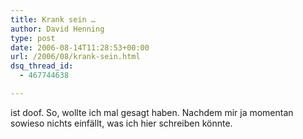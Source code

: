 ```yaml
---
title: Krank sein …
author: David Henning
type: post
date: 2006-08-14T11:28:53+00:00
url: /2006/08/krank-sein.html
dsq_thread_id:
  - 467744638

---
```

ist doof. So, wollte ich mal gesagt haben. Nachdem mir ja momentan sowieso nichts einfällt, was ich hier schreiben könnte.